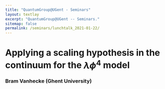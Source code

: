 ```yaml
---
title: "QuantumGroup@UGent - Seminars"
layout: textlay
excerpt: "QuantumGroup@UGent -- Seminars."
sitemap: false
permalink: /seminars/lunchtalk_2021-01-22/
---
```


# Applying a scaling hypothesis in the continuum for the $\lambda \phi^4$ model
### Bram Vanhecke (Ghent University)
